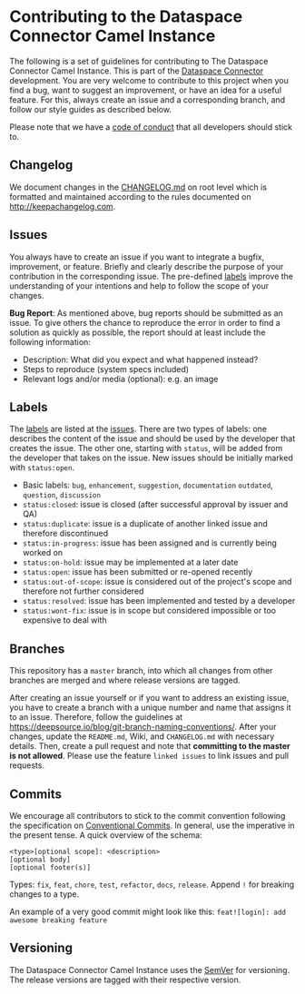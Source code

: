 # Contributing to the Dataspace Connector Camel Instance

The following is a set of guidelines for contributing to The Dataspace Connector Camel Instance. This is part of the
[Dataspace Connector](https://github.com/FraunhoferISST/DataspaceConnector) development. You are very welcome to 
contribute to this project when you find a bug, want to suggest an improvement, or have an idea for a useful 
feature. For this, always create an issue and a corresponding branch, and follow our style guides as described below.

Please note that we have a [code of conduct](CODE_OF_CONDUCT.md) that all developers should stick to.

## Changelog

We document changes in the [CHANGELOG.md](CHANGELOG.md) on root level which is formatted and 
maintained according to the rules documented on http://keepachangelog.com.

## Issues

You always have to create an issue if you want to integrate a bugfix, improvement, or feature. 
Briefly and clearly describe the purpose of your contribution in the corresponding issue. 
The pre-defined [labels](#labels) improve the understanding of your intentions and help to follow 
the scope of your changes. 

**Bug Report**: As mentioned above, bug reports should be submitted as an issue. To give others 
the chance to reproduce the error in order to find a solution as quickly as possible, the report 
should at least include the following information:
* Description: What did you expect and what happened instead?
* Steps to reproduce (system specs included)
* Relevant logs and/or media (optional): e.g. an image

## Labels

The [labels](https://github.com/FraunhoferISST/Dataspace-Connector-Camel-Instance/labels) are listed at the 
[issues](https://github.com/FraunhoferISST/Dataspace-Connector-Camel-Instance/issues). 
There are two types of labels: one describes the content of the issue and should be used by the 
developer that creates the issue. The other one, starting with `status`, will be added from the 
developer that takes on the issue. New issues should be initially marked with `status:open`.
*  Basic labels: `bug`, `enhancement`, `suggestion`, `documentation` `outdated`, `question`, `discussion`
*  `status:closed`: issue is closed (after successful approval by issuer and QA)
*  `status:duplicate`: issue is a duplicate of another linked issue and therefore discontinued
*  `status:in-progress`: issue has been assigned and is currently being worked on
*  `status:on-hold`: issue may be implemented at a later date
*  `status:open`: issue has been submitted or re-opened recently
*  `status:out-of-scope`: issue is considered out of the project's scope and therefore not further considered
*  `status:resolved`: issue has been implemented and tested by a developer
*  `status:wont-fix`: issue is in scope but considered impossible or too expensive to deal with

## Branches

This repository has a `master` branch, into which all changes from other branches are merged and where
release versions are tagged.

After creating an issue yourself or if you want to address an existing issue, you have to create a 
branch with a unique number and name that assigns it to an issue. Therefore, follow the guidelines 
at https://deepsource.io/blog/git-branch-naming-conventions/. After your changes, update the 
`README.md`, Wiki, and `CHANGELOG.md` with necessary details. Then, create a pull request and note 
that **committing to the master is not allowed**. Please use the feature `linked issues` to link 
issues and pull requests. 

## Commits

We encourage all contributors to stick to the commit convention following the specification on 
[Conventional Commits](https://www.conventionalcommits.org/en/v1.0.0/). In general, use  the 
imperative in the present tense. A quick overview of the schema:
```
<type>[optional scope]: <description>
[optional body]
[optional footer(s)]
```

Types: `fix`, `feat`, `chore`, `test`, `refactor`, `docs`, `release`. Append `!` for breaking 
changes to a type. 

An example of a very good commit might look like this: `feat![login]: add awesome breaking feature`

## Versioning
The Dataspace Connector Camel Instance uses the [SemVer](https://semver.org/) for versioning. The release versions 
are tagged with their respective version.
